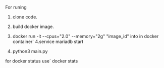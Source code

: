 For runing
1. clone code.
2. build docker image.

3. docker run -it --cpus="2.0"  --memory="2g" "image_id"
into in docker container`
4.service mariadb start
5. python3 main.py

for docker status use` 
docker stats
